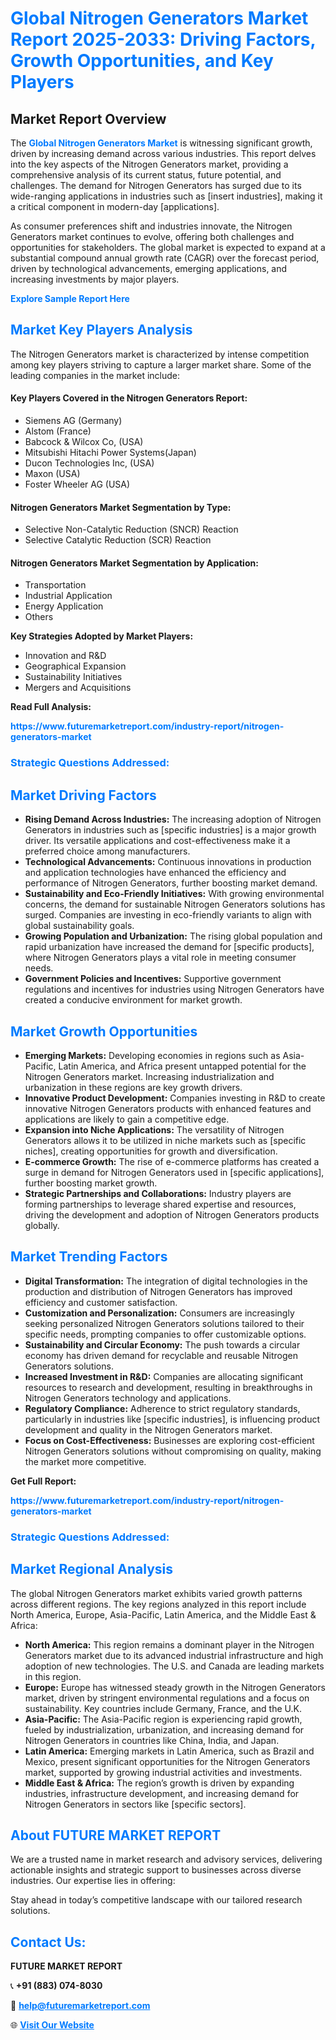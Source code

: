 <h1 style="color: #007BFF;">Global Nitrogen Generators Market Report 2025-2033: Driving Factors, Growth Opportunities, and Key Players</h1>

<section id="overview">
<h2>Market Report Overview</h2>
<p>The <a href="https://www.futuremarketreport.com/industry-report/nitrogen-generators-market" style="color: #007BFF; text-decoration: none;"><strong>Global Nitrogen Generators Market</strong></a> is witnessing significant growth, driven by increasing demand across various industries. This report delves into the key aspects of the Nitrogen Generators market, providing a comprehensive analysis of its current status, future potential, and challenges. The demand for Nitrogen Generators has surged due to its wide-ranging applications in industries such as [insert industries], making it a critical component in modern-day [applications].</p>
<p>As consumer preferences shift and industries innovate, the Nitrogen Generators market continues to evolve, offering both challenges and opportunities for stakeholders. The global market is expected to expand at a substantial compound annual growth rate (CAGR) over the forecast period, driven by technological advancements, emerging applications, and increasing investments by major players.</p>
</section>

<section id="overview">
<p><a href="https://www.futuremarketreport.com/request-sample/reportId=37217" style="color: #007BFF; text-decoration: none;"><strong>Explore Sample Report Here</strong></a></p>
</section>

<section id="key-players">
<h2 style="color: #007BFF;">Market Key Players Analysis</h2>
<p>The Nitrogen Generators market is characterized by intense competition among key players striving to capture a larger market share. Some of the leading companies in the market include:</p>
<h4>Key Players Covered in the Nitrogen Generators Report:</h4>
<ul><li>Siemens AG (Germany)</li><li>Alstom (France)</li><li>Babcock &amp; Wilcox Co, (USA)</li><li>Mitsubishi Hitachi Power Systems(Japan)</li><li>Ducon Technologies Inc, (USA)</li><li>Maxon (USA)</li><li>Foster Wheeler AG (USA)</li></ul>
<h4>Nitrogen Generators Market Segmentation by Type:</h4>
<ul><li>Selective Non-Catalytic Reduction (SNCR) Reaction</li><li>Selective Catalytic Reduction (SCR) Reaction</li></ul>

<h4>Nitrogen Generators Market Segmentation by Application:</h4>
<ul><li>Transportation</li><li>Industrial Application</li><li>Energy Application</li><li>Others</li></ul>
<p><strong>Key Strategies Adopted by Market Players:</strong></p>
<ul>
<li>Innovation and R&D</li>
<li>Geographical Expansion</li>
<li>Sustainability Initiatives</li>
<li>Mergers and Acquisitions</li>
</ul>
</section>

<section>
<p><strong>Read Full Analysis: </strong></p><a href="https://www.futuremarketreport.com/industry-report/nitrogen-generators-market" style="color: #007BFF; text-decoration: none;"><strong>https://www.futuremarketreport.com/industry-report/nitrogen-generators-market</strong></a>
<h3 style="color: #007BFF;">Strategic Questions Addressed:</h3>
</section>

<section id="driving-factors">
<h2 style="color: #007BFF;">Market Driving Factors</h2>
<ul>
<li><strong>Rising Demand Across Industries:</strong> The increasing adoption of Nitrogen Generators in industries such as [specific industries] is a major growth driver. Its versatile applications and cost-effectiveness make it a preferred choice among manufacturers.</li>
<li><strong>Technological Advancements:</strong> Continuous innovations in production and application technologies have enhanced the efficiency and performance of Nitrogen Generators, further boosting market demand.</li>
<li><strong>Sustainability and Eco-Friendly Initiatives:</strong> With growing environmental concerns, the demand for sustainable Nitrogen Generators solutions has surged. Companies are investing in eco-friendly variants to align with global sustainability goals.</li>
<li><strong>Growing Population and Urbanization:</strong> The rising global population and rapid urbanization have increased the demand for [specific products], where Nitrogen Generators plays a vital role in meeting consumer needs.</li>
<li><strong>Government Policies and Incentives:</strong> Supportive government regulations and incentives for industries using Nitrogen Generators have created a conducive environment for market growth.</li>
</ul>
</section>

<section id="growth-opportunities">
<h2 style="color: #007BFF;">Market Growth Opportunities</h2>
<ul>
<li><strong>Emerging Markets:</strong> Developing economies in regions such as Asia-Pacific, Latin America, and Africa present untapped potential for the Nitrogen Generators market. Increasing industrialization and urbanization in these regions are key growth drivers.</li>
<li><strong>Innovative Product Development:</strong> Companies investing in R&D to create innovative Nitrogen Generators products with enhanced features and applications are likely to gain a competitive edge.</li>
<li><strong>Expansion into Niche Applications:</strong> The versatility of Nitrogen Generators allows it to be utilized in niche markets such as [specific niches], creating opportunities for growth and diversification.</li>
<li><strong>E-commerce Growth:</strong> The rise of e-commerce platforms has created a surge in demand for Nitrogen Generators used in [specific applications], further boosting market growth.</li>
<li><strong>Strategic Partnerships and Collaborations:</strong> Industry players are forming partnerships to leverage shared expertise and resources, driving the development and adoption of Nitrogen Generators products globally.</li>
</ul>
</section>

<section id="trending-factors">
<h2 style="color: #007BFF;">Market Trending Factors</h2>
<ul>
<li><strong>Digital Transformation:</strong> The integration of digital technologies in the production and distribution of Nitrogen Generators has improved efficiency and customer satisfaction.</li>
<li><strong>Customization and Personalization:</strong> Consumers are increasingly seeking personalized Nitrogen Generators solutions tailored to their specific needs, prompting companies to offer customizable options.</li>
<li><strong>Sustainability and Circular Economy:</strong> The push towards a circular economy has driven demand for recyclable and reusable Nitrogen Generators solutions.</li>
<li><strong>Increased Investment in R&D:</strong> Companies are allocating significant resources to research and development, resulting in breakthroughs in Nitrogen Generators technology and applications.</li>
<li><strong>Regulatory Compliance:</strong> Adherence to strict regulatory standards, particularly in industries like [specific industries], is influencing product development and quality in the Nitrogen Generators market.</li>
<li><strong>Focus on Cost-Effectiveness:</strong> Businesses are exploring cost-efficient Nitrogen Generators solutions without compromising on quality, making the market more competitive.</li>
</ul>
</section>

<section>
<p><strong>Get Full Report: </strong></p><a href="https://www.futuremarketreport.com/industry-report/nitrogen-generators-market" style="color: #007BFF; text-decoration: none;"><strong>https://www.futuremarketreport.com/industry-report/nitrogen-generators-market</strong></a>
<h3 style="color: #007BFF;">Strategic Questions Addressed:</h3>
</section>


<section id="regional-analysis">
<h2 style="color: #007BFF;">Market Regional Analysis</h2>
<p>The global Nitrogen Generators market exhibits varied growth patterns across different regions. The key regions analyzed in this report include North America, Europe, Asia-Pacific, Latin America, and the Middle East & Africa:</p>
<ul>
<li><strong>North America:</strong> This region remains a dominant player in the Nitrogen Generators market due to its advanced industrial infrastructure and high adoption of new technologies. The U.S. and Canada are leading markets in this region.</li>
<li><strong>Europe:</strong> Europe has witnessed steady growth in the Nitrogen Generators market, driven by stringent environmental regulations and a focus on sustainability. Key countries include Germany, France, and the U.K.</li>
<li><strong>Asia-Pacific:</strong> The Asia-Pacific region is experiencing rapid growth, fueled by industrialization, urbanization, and increasing demand for Nitrogen Generators in countries like China, India, and Japan.</li>
<li><strong>Latin America:</strong> Emerging markets in Latin America, such as Brazil and Mexico, present significant opportunities for the Nitrogen Generators market, supported by growing industrial activities and investments.</li>
<li><strong>Middle East & Africa:</strong> The region’s growth is driven by expanding industries, infrastructure development, and increasing demand for Nitrogen Generators in sectors like [specific sectors].</li>
</ul>
</section>

<footer>
<h2 style="color: #007BFF;">About FUTURE MARKET REPORT</h2>
<p>We are a trusted name in market research and advisory services, delivering actionable insights and strategic support to businesses across diverse industries. Our expertise lies in offering:</p>

<p>Stay ahead in today’s competitive landscape with our tailored research solutions.</p>

<h2 style="color: #007BFF;">Contact Us:</h2>
<p><strong>FUTURE MARKET REPORT</strong></p>
<p>📞 <strong>+91 (883) 074-8030</strong></p>
<p>📧 <strong><a href="mailto:help@futuremarketreport.com" style="color: #007BFF;">help@futuremarketreport.com</a></strong></p>
<p>🌐 <strong><a href="https://www.futuremarketreport.com/" style="color: #007BFF;">Visit Our Website</a></strong></p>
</footer>